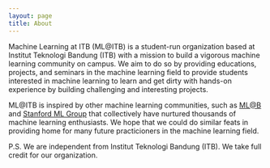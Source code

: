 ```yaml
---
layout: page
title: About
---
```





Machine Learning at ITB (ML@ITB) is a student-run organization based at Institut Teknologi Bandung (ITB) with a mission to build a vigorous machine learning community on campus. We aim to do so by providing educations, projects, and seminars in the machine learning field to provide students interested in machine learning to learn and get dirty with hands-on experience by building challenging and interesting projects.

ML@ITB is inspired by other machine learning communities, such as [ML@B](https://ml.berkeley.edu/) and [Stanford ML Group](https://stanfordmlgroup.github.io/) that collectively have nurtured thousands of machine learning enthusiasts. We hope that we could do similar feats in providing home for many future practicioners in the machine learning field.

P.S. We are independent from Institut Teknologi Bandung (ITB). We take full credit for our organization.